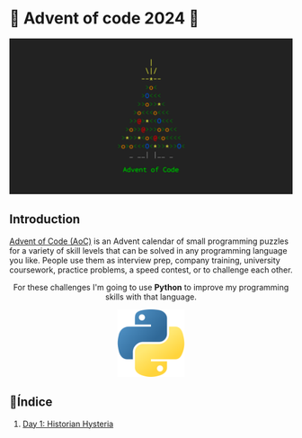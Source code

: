 # 🎄 Advent of code 2024 🎄

![main_image](images/AoC_2024_Tree.png)

## Introduction

[Advent of Code (AoC)](https://adventofcode.com/2024/about) is an Advent calendar of small programming puzzles for a variety of skill levels that can be solved in any programming language you like. People use them as interview prep, company training, university coursework, practice problems, a speed contest, or to challenge each other.

<p align="center">
    For these challenges I'm going to use <strong>Python</strong> to improve my programming skills with that language.
</p>

<p align="center">
    <img src="images/AoC_2024_Python.png" alt="AoC 2024 Python" width="120">
</p>

## 📖Índice

1. [Day 1: Historian Hysteria](challenges/day01/README.md)
